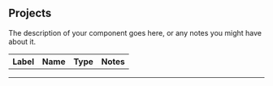 ## Projects
The description of your component goes here, or any notes you might have about it.

<table class="fields-table">
  <thead>
    <th>Label</th>
    <th>Name</th>
    <th>Type</th>
    <th>Notes</th>
  </thead>
  <tbody>
    <tr>
    </tr>
  </tbody>
</table>

***